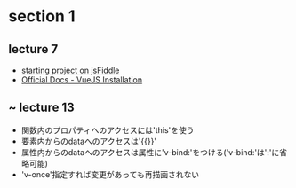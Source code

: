 # section 1  
## lecture 7  
- [starting project on jsFiddle](https://jsfiddle.net/smax/c4mcxu7s/)
- [Official Docs - VueJS Installation](https://vuejs.org/v2/guide/installation.html)

## ~ lecture 13  
- 関数内のプロパティへのアクセスには'this'を使う
- 要素内からのdataへのアクセスは'{{}}'
- 属性内からのdataへのアクセスは属性に'v-bind:'をつける('v-bind:'は':'に省略可能)
- 'v-once'指定すれば変更があっても再描画されない
